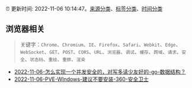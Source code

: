 :alarm_clock: 更新时间: 2022-11-06 10:14:47。[来源分类](../README.md)、[标签分类](../TAGS.md)、[时间分类](../TIMELINE.md)

## 浏览器相关


> 关键字：`Chrome`、`Chromium`、`IE`、`Firefox`、`Safari`、`Webkit`、`Edge`、`WebSocket`、`GET`、`POST`、`CORS`、`URL`、`浏览器`、`调试`、`缓存`、`跨域`、`请求`、`安全`、`状态码`、`重绘`、`重排`、`渲染`



- [2022-11-06-怎么实现一个并发安全的，对写多读少友好的-go-数据结构？](https://www.v2ex.com/t/893103) 
- [2022-11-06-PVE-WIndows-建议不要安装-360-安全卫士](https://www.v2ex.com/t/893081) 